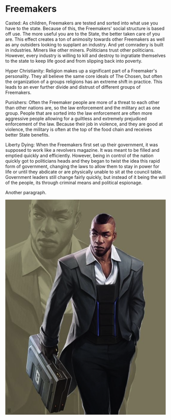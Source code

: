 # Freemakers

Casted: As children, Freemakers are tested and sorted into what use you have to the state. Because of this, the Freemakers' social structure is based off use. The more useful you are to the State, the better taken care of you are. This effect creates a ton of animosity towards other Freemakers as well as any outsiders looking to supplant an industry. And yet comradery is built in industries. Miners like other miners. Politicians trust other politicians. However, every industry is willing to kill and destroy to ingratiate themselves to the state to keep life good and from slipping back into poverty.

Hyper Christianity: Religion makes up a significant part of a Freemaker's personality. They all believe the same core ideals of The Chosen, but often the organization of a groups religions has an extreme shift in practice. This leads to an ever further divide and distrust of different groups of Freemakers.

Punishers: Often the Freemaker people are more of a threat to each other than other nations are, so the law enforcement and the military act as one group. People that are sorted into the law enforcement are often more aggressive people allowing for a guiltless and extremely prejudiced enforcement of the law. Because their job in violence, and they are good at violence, the military is often at the top of the food chain and receives better State benefits.

Liberty Dying: When the Freemakers first set up their government, it was supposed to work like a revolvers magazine. It was meant to be filled and emptied quickly and efficiently. However, being in control of the nation quickly got to politicians heads and they began to twist the idea this rapid form of government, changing the laws to allow them to stay in power for life or until they abdicate or are physically unable to sit at the council table. Government leaders still change fairly quickly, but instead of it being the will of the people, its through criminal means and political espionage.

Another paragraph.

![freemakers](freemakers.png)
